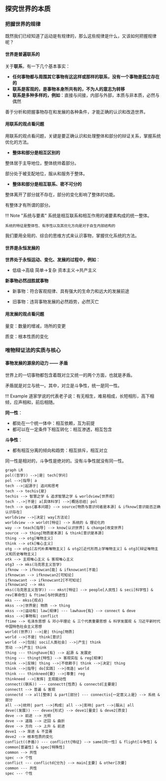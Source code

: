 


## 探究世界的本质


### 把握世界的规律

既然我们已经知道了运动是有规律的，那么这些规律是什么，又该如何把握规律呢？

#### 世界是普遍联系的

关于**联系**，有一下几个基本事实：

- **任何事物都与周围其它事物有这这样或那样的联系，没有一个事物是孤立存在的**
- **联系是客观的，是事物本身所共有的，不为人的意志为转移**
- **联系是多种多样的，例如**：直接与间接，内部与外部，本质与非本质，必然与偶然

善于分析和把握事物存在和发展的各种条件，才能正确的认识和改造世界。

#### 用联系的观点看问题

用联系的观点看问题，关键是要正确认识和处理整体和部分的辩证关系，掌握系统优化的方法。

- **整体和部分是相互区别的**

整体居于主导地位，整体统帅着部分。

部分处于被支配地位，服从和服务于整体。

- **整体和部分是相互联系、密不可分的**

整体离开了部分就不存在，部分的变化影响了整体的功能。

有整体才有所谓的部分。

!!! Note "系统与要素"
    系统是相互联系和相互作用的诸要素构成的统一整体。

    系统的特征是整体性、有序性以及其优化方向是对于自生内部结构的

我们要用全局的、综合的思维方式来认识事物，掌握优化系统的方法。
    
#### 世界是永恒发展的

**世界处于永恒运动、变化、发展的过程中，例如**：

- 低级→高级 简单→复杂 资本主义→共产主义

**新事物必然战胜就事物**

- 新事物：符合客观规律、具有强大的生命力和远大的发展前途

- 旧事物：违背事物发展的必然趋势，必然灭亡

#### 用发展的观点看问题

量变：数量的增减，场所的变更

质变：根本性质的变化

### 唯物辩证法的实质与核心

#### 事物发展的源泉的动力 —— 矛盾

世界上的一切事物都包含着既对立又统一的两个方面，也就是矛盾。

矛盾就是对立与统一。其中，对立是斗争性，统一是同一性。

!!! Example
    道家学说的代表老子说：有无相生，难易相成，长短相形，高下相倾，应声相和，前后相随。

**同一性**：

- 都处在一个统一体中：相互依赖，互为前提
- 都可以在一定条件下相互转化：相互渗透，相互包含

**斗争性**：

- 都有相互分离的倾向和趋势：相互排斥，相互对立

同一性是相对的，斗争性是绝对的。没有斗争性就没有同一性。

```mermaid
graph LR
pol((哲学)) -->|是| tech[学问]
pol -->|指导| a
tech -->|起源于| 追问和思考
tech --> techis{是}
techis --> 智慧之学 & 追求智慧之学 & worldview[世界观]
tech -.->|不是| a[具体科学] -->|概括总结| pol
tech --> qus{基本问题} --> source[物质与意识何者是本源] & ifknow[意识能否正确认识存在]
worldview -->|决定| way[方法论]
worldview --> worldt[特征] --> 系统的 & 理论化的
way --> teach[指导] --> know[认识世界] & change[改变世界]
source --> thing[物质是本源] & think[意识是本源]
thing --> otg[唯物主义]
think --> otk[唯心主义]
otg --> otg1[古代朴素唯物主义] & otg2[近代形而上学唯物主义] & otg3[辩证唯物主义和历史唯物主义]
otk --> 主观唯心主义 & 客观唯心主义
otg3 --> mks(马克思主义哲学)
ifknow --> ifknowcan[能] & ifknowcant[不能]
ifknowcan --> ifknowcan2[可知论]
ifknowcant --> ifknowcant2[不可知论]
ifknowcan2 --> mks
mks((马克思主义哲学)) --- mkst[特征] --> people[人民性] & seci[科学性] & rev[革命性] & ftime[与时俱进性]
mks --- mkss{观点}
mkss -->|世界是| 物质 --> thing
mkss -->|运动有| law[规律] --- lawhave{有} --> connect & deve
mkss -->|事物有| conflict
ftime --> 毛泽东思想 & 邓小平理论 & 三个代表重要思想 & 科学发展观 & 习近平新时代中国特色社会主义思想
world((世界)) -->|是| thing[物质]
world -->|不是| think[意识]
world -->|包括| soci[人类社会] -->|产生| think
劳动 -->|产生| think
thing --- thinghave{有} --> 起源 & 发展史
thing --- thingt{特性} --> 客观实在 & reg[规律]
think -->|反映| thing -->|不依赖于| think -->|决定| thing
think -->|指导| do[实践] -->|改造| world
think --- thinkneed{要} -->|尊重| reg
thinkneed -->|发挥| 主观能动性
connect((联系)) --- connectt{性质} & connectd[主要是]
connectt --> 普遍 & 客观
connectd --> all[整体] & part[部分] --- connectis{一定意义上是} --> 系统 & 部分
all -->|统帅| part -->|构成| all -->|影响| part -->|服从| all
deve((发展)) --- devex{形式} --> deve1[量变] & deve2[质变]
deve --> 前途 --> 光明
deve --> 道路 --> 迂回 & 曲折
deve --> 方向 --> 上升 & 前进
deve1 --> 渐进 & 不显著
deve2 --> 根本性质的变化
conflict((矛盾)) --- conflictt{特征} --> same[同一性] & flight[斗争性] & common[普遍性] & spec[特殊性]
common --> 共性
spec --> 个性
conflict --- conflictd{分为} --> main[主要] & other[次要]
common --- 共性
spec --- 个性
```
